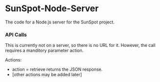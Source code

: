 # SunSpot-Node-Server
The code for a Node.js server for the SunSpot project.

### API Calls
This is currently not on a server, so there is no URL for it. However, the call requires a manditory parameter action.

Actions:
* action = retrieve returns the JSON response.
* [other actions may be added later]
